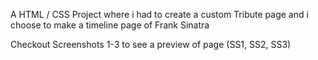 A HTML / CSS Project where i had to create a custom Tribute page and i choose to make a timeline page of Frank Sinatra

Checkout Screenshots 1-3 to see a preview of page 
(SS1, SS2, SS3)
